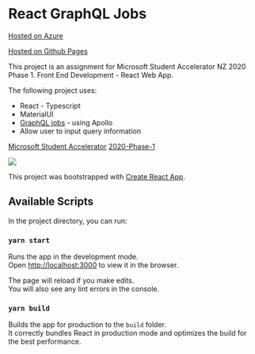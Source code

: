 # React GraphQL Jobs

[Hosted on Azure](https://react-graphql.azurewebsites.net/)

[Hosted on Github Pages](http://scorpionknifes.github.io/React-GraphQL)

This project is an assignment for Microsoft Student Accelerator NZ 2020 Phase 1.
Front End Development - React Web App.

The following project uses:
- React - Typescript
- MaterialUI
- [GraphQL jobs](https://api.graphql.jobs/) - using Apollo
- Allow user to input query information

[Microsoft Student Accelerator](http://aka.ms/nzmsawebsite)
[2020-Phase-1](https://github.com/NZMSA/2020-Phase-1)

![](https://scorpionknifes.github.io/React-GraphQL/example.jpg)

This project was bootstrapped with [Create React App](https://github.com/facebook/create-react-app).

## Available Scripts

In the project directory, you can run:

### `yarn start`

Runs the app in the development mode.<br />
Open [http://localhost:3000](http://localhost:3000) to view it in the browser.

The page will reload if you make edits.<br />
You will also see any lint errors in the console.

### `yarn build`

Builds the app for production to the `build` folder.<br />
It correctly bundles React in production mode and optimizes the build for the best performance.
